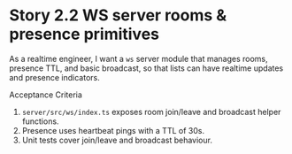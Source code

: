 # Story 2.2 WS server rooms & presence primitives

As a realtime engineer,
I want a `ws` server module that manages rooms, presence TTL, and basic broadcast,
so that lists can have realtime updates and presence indicators.

Acceptance Criteria
1. `server/src/ws/index.ts` exposes room join/leave and broadcast helper functions.
2. Presence uses heartbeat pings with a TTL of 30s.
3. Unit tests cover join/leave and broadcast behaviour.
